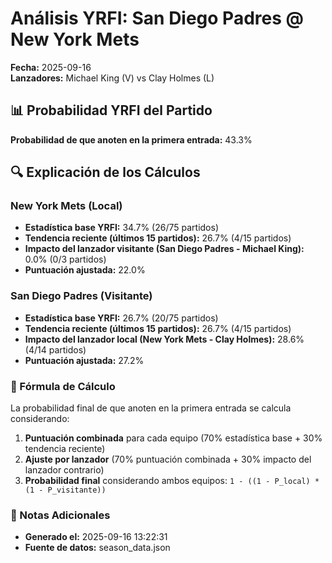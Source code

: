 # Análisis YRFI: San Diego Padres @ New York Mets

**Fecha:** 2025-09-16  
**Lanzadores:** Michael King (V) vs Clay Holmes (L)

## 📊 Probabilidad YRFI del Partido

**Probabilidad de que anoten en la primera entrada:** 43.3%

## 🔍 Explicación de los Cálculos

### New York Mets (Local)
- **Estadística base YRFI:** 34.7% (26/75 partidos)
- **Tendencia reciente (últimos 15 partidos):** 26.7% (4/15 partidos)
- **Impacto del lanzador visitante (San Diego Padres - Michael King):** 0.0% (0/3 partidos)
- **Puntuación ajustada:** 22.0%

### San Diego Padres (Visitante)
- **Estadística base YRFI:** 26.7% (20/75 partidos)
- **Tendencia reciente (últimos 15 partidos):** 26.7% (4/15 partidos)
- **Impacto del lanzador local (New York Mets - Clay Holmes):** 28.6% (4/14 partidos)
- **Puntuación ajustada:** 27.2%

### 📝 Fórmula de Cálculo

La probabilidad final de que anoten en la primera entrada se calcula considerando:
1. **Puntuación combinada** para cada equipo (70% estadística base + 30% tendencia reciente)
2. **Ajuste por lanzador** (70% puntuación combinada + 30% impacto del lanzador contrario)
3. **Probabilidad final** considerando ambos equipos: `1 - ((1 - P_local) * (1 - P_visitante))`

### 📌 Notas Adicionales

- **Generado el:** 2025-09-16 13:22:31
- **Fuente de datos:** season_data.json
